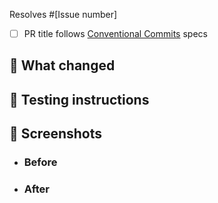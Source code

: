 Resolves #[Issue number]
- [ ] PR title follows [Conventional Commits](https://www.conventionalcommits.org/en/v1.0.0/#summary) specs

## 🔧 What changed

## 🧪 Testing instructions

## 📸 Screenshots

-   ### Before

-   ### After


